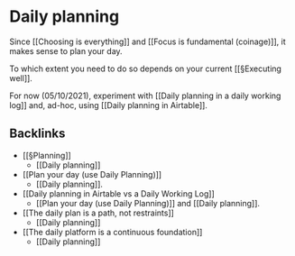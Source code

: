 # Daily planning
Since [[Choosing is everything]] and [[Focus is fundamental (coinage)]], it makes sense to plan your day.

To which extent you need to do so depends on your current [[§Executing well]].

For now (05/10/2021), experiment with [[Daily planning in a daily working log]] and, ad-hoc, using [[Daily planning in Airtable]].

## Backlinks
* [[§Planning]]
	* [[Daily planning]]
* [[Plan your day (use Daily Planning)]]
	* [[Daily planning]].
* [[Daily planning in Airtable vs a Daily Working Log]]
	* [[Plan your day (use Daily Planning)]] and [[Daily planning]].
* [[The daily plan is a path, not restraints]]
	* [[Daily planning]]
* [[The daily platform is a continuous foundation]]
	* [[Daily planning]]

<!-- {BearID:55EFC5E3-D3D6-4E49-965C-0A6F77B8245C-43384-0000009CEAF614B1} -->

